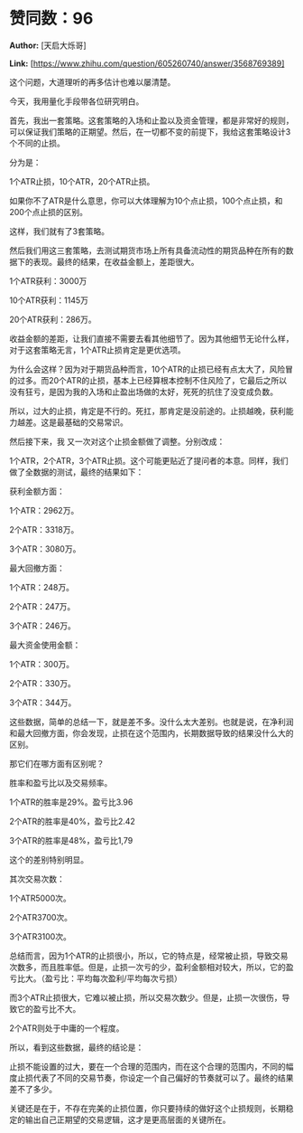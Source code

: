 # 赞同数：96

**Author:** [天启大烁哥]

 **Link:** [https://www.zhihu.com/question/605260740/answer/3568769389]

这个问题，大道理听的再多估计也难以屡清楚。

今天，我用量化手段带各位研究明白。

首先，我出一套策略。这套策略的入场和止盈以及资金管理，都是非常好的规则，可以保证我们策略的正期望。然后，在一切都不变的前提下，我给这套策略设计3个不同的止损。

分为是：

1个ATR止损，10个ATR，20个ATR止损。

如果你不了ATR是什么意思，你可以大体理解为10个点止损，100个点止损，和200个点止损的区别。

这样，我们就有了3套策略。

然后我们用这三套策略，去测试期货市场上所有具备流动性的期货品种在所有的数据下的表现。最终的结果，在收益金额上，差距很大。

1个ATR获利：3000万

10个ATR获利：1145万

20个ATR获利：286万。

收益金额的差距，让我们直接不需要去看其他细节了。因为其他细节无论什么样，对于这套策略无言，1个ATR止损肯定是更优选项。

为什么会这样？因为对于期货品种而言，10个ATR的止损已经有点太大了，风险冒的过多。而20个ATR的止损，基本上已经算根本控制不住风险了，它最后之所以没有狂亏，是因为我的入场和止盈出场做的太好，死死的抗住了没变成负数。

所以，过大的止损，肯定是不行的。死扛，那肯定是没前途的。止损越晚，获利能力越差。这是最基础的交易常识。

然后接下来，我 又一次对这个止损金额做了调整。分别改成：

1个ATR，2个ATR，3个ATR止损。这个可能更贴近了提问者的本意。同样，我们做了全数据的测试，最终的结果如下：

获利金额方面：

1个ATR：2962万。

2个ATR：3318万。

3个ATR：3080万。

最大回撤方面：

1个ATR：248万。

2个ATR：247万。

3个ATR：246万。

最大资金使用金额：

1个ATR：300万。

2个ATR：330万。

3个ATR：344万。

这些数据，简单的总结一下，就是差不多。没什么太大差别。也就是说，在净利润和最大回撤方面，你会发现，止损在这个范围内，长期数据导致的结果没什么大的区别。

那它们在哪方面有区别呢？

胜率和盈亏比以及交易频率。

1个ATR的胜率是29%。盈亏比3.96

2个ATR的胜率是40%，盈亏比2.42

3个ATR的胜率是48%，盈亏比1,79

这个的差别特别明显。

其次交易次数：

1个ATR5000次。

2个ATR3700次。

3个ATR3100次。

总结而言，因为1个ATR的止损很小，所以，它的特点是，经常被止损，导致交易次数多，而且胜率低。但是，止损一次亏的少，盈利金额相对较大，所以，它的盈亏比大。（盈亏比：平均每次盈利/平均每次亏损）

而3个ATR止损很大，它难以被止损，所以交易次数少。但是，止损一次很伤，导致它的盈亏比不大。

2个ATR则处于中庸的一个程度。

所以，看到这些数据，最终的结论是：

止损不能设置的过大，要在一个合理的范围内，而在这个合理的范围内，不同的幅度止损代表了不同的交易节奏，你设定一个自己偏好的节奏就可以了。最终的结果差不了多少。

关键还是在于，不存在完美的止损位置，你只要持续的做好这个止损规则，长期稳定的输出自己正期望的交易逻辑，这才是更高层面的关键所在。